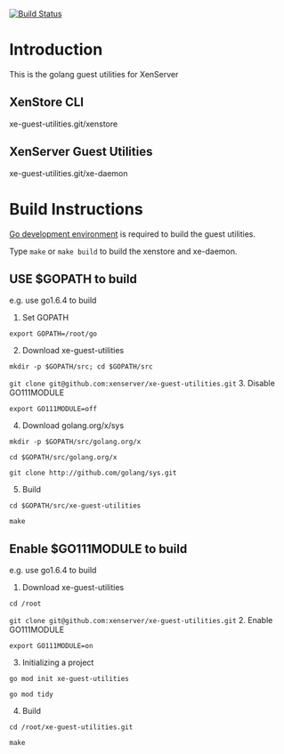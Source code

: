 [![Build Status](https://travis-ci.org/xenserver/xe-guest-utilities.svg?branch=master)](https://travis-ci.org/xenserver/xe-guest-utilities)

Introduction
===================

This is the golang guest utilities for XenServer


XenStore CLI
-----------
xe-guest-utilities.git/xenstore


XenServer Guest Utilities
-----------
xe-guest-utilities.git/xe-daemon


Build Instructions
===================
[Go development environment](https://golang.org/doc/install) is required to build the guest utilities.

Type `make` or `make build` to build the xenstore and xe-daemon.

USE $GOPATH to build
-----------
e.g. use go1.6.4 to build
1. Set GOPATH

`export GOPATH=/root/go`

2. Download xe-guest-utilities

`mkdir -p $GOPATH/src; cd $GOPATH/src`

`git clone git@github.com:xenserver/xe-guest-utilities.git`
3. Disable GO111MODULE

`export GO111MODULE=off`

4. Download golang.org/x/sys

`mkdir -p $GOPATH/src/golang.org/x`

`cd $GOPATH/src/golang.org/x`

`git clone http://github.com/golang/sys.git`

5. Build

`cd $GOPATH/src/xe-guest-utilities`

`make`

Enable $GO111MODULE to build
-----------
e.g. use go1.6.4 to build
1. Download xe-guest-utilities

`cd /root`

`git clone git@github.com:xenserver/xe-guest-utilities.git`
2. Enable GO111MODULE

`export GO111MODULE=on`

3. Initializing a project

`go mod init xe-guest-utilities`

`go mod tidy`

4. Build

`cd /root/xe-guest-utilities.git`

`make`
